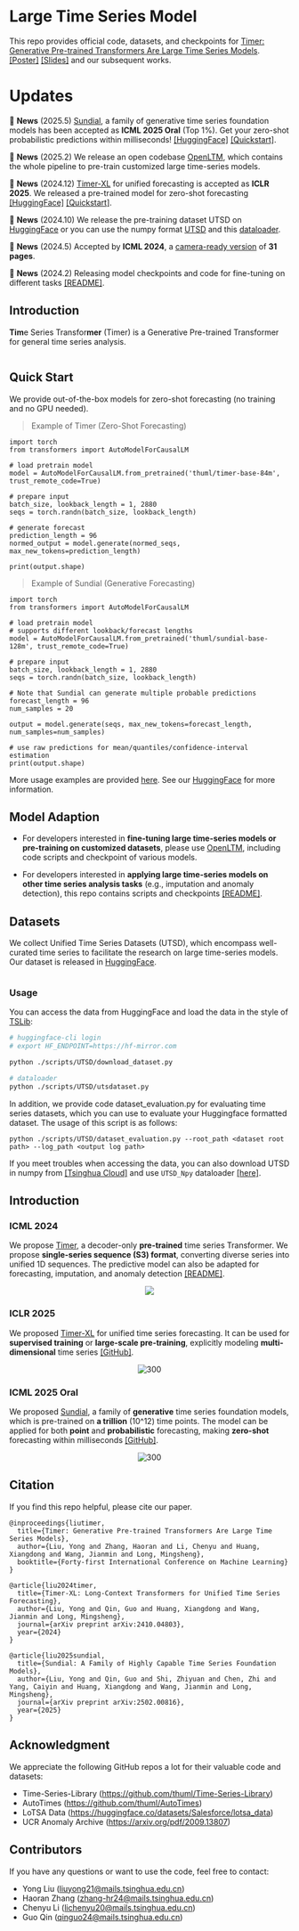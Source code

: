 # Large Time Series Model

This repo provides official code, datasets, and checkpoints for [Timer: Generative Pre-trained Transformers Are Large Time Series Models](https://arxiv.org/abs/2402.02368). [[Poster]](https://cloud.tsinghua.edu.cn/f/91da8a3d06984f209461/) [[Slides]](https://cloud.tsinghua.edu.cn/f/b766629dbc584a4e8563/) and our subsequent works.

# Updates

:triangular_flag_on_post: **News** (2025.5) [Sundial](https://arxiv.org/abs/2502.00816), a family of generative time series foundation models has been accepted as **ICML 2025 Oral** (Top 1%). Get your zero-shot probabilistic predictions within milliseconds! [[HuggingFace]](https://huggingface.co/thuml/sundial-base-128m) [[Quickstart]](./examples/quickstart_zero_shot_generation.ipynb).

:triangular_flag_on_post: **News** (2025.2) We release an open codebase [OpenLTM](https://github.com/thuml/OpenLTM), which contains the whole pipeline to pre-train customized large time-series models.

:triangular_flag_on_post: **News** (2024.12) [Timer-XL](https://arxiv.org/abs/2410.04803) for unified forecasting is accepted as **ICLR 2025**. We released a pre-trained model for zero-shot forecasting [[HuggingFace]](https://huggingface.co/thuml/timer-base-84m) [[Quickstart]](./examples/quickstart_zero_shot.ipynb).

:triangular_flag_on_post: **News** (2024.10) We release the pre-training dataset UTSD on [HuggingFace](https://huggingface.co/datasets/thuml/UTSD) or you can use the numpy format [UTSD](https://cloud.tsinghua.edu.cn/f/93868e3a9fb144fe9719/) and this [dataloader](https://github.com/thuml/OpenLTM/blob/main/data_provider/data_loader.py).

:triangular_flag_on_post: **News** (2024.5) Accepted by **ICML 2024**, a [camera-ready version](https://arxiv.org/abs/2402.02368) of **31 pages**.

:triangular_flag_on_post: **News** (2024.2) Releasing model checkpoints and code for fine-tuning on different tasks [[README]](./scripts/README.md).

## Introduction

**Tim**e Series Transfor**mer** (Timer) is a Generative Pre-trained Transformer for general time series analysis.
<p align="center">
<img src="./figures/abilities.png" alt="" align=center />
</p>


## Quick Start

We provide out-of-the-box models for zero-shot forecasting (no training and no GPU needed).

> Example of Timer (Zero-Shot Forecasting)

```
import torch
from transformers import AutoModelForCausalLM

# load pretrain model
model = AutoModelForCausalLM.from_pretrained('thuml/timer-base-84m', trust_remote_code=True)

# prepare input
batch_size, lookback_length = 1, 2880
seqs = torch.randn(batch_size, lookback_length)

# generate forecast
prediction_length = 96
normed_output = model.generate(normed_seqs, max_new_tokens=prediction_length)

print(output.shape)
```

> Example of Sundial (Generative Forecasting)

```
import torch
from transformers import AutoModelForCausalLM

# load pretrain model
# supports different lookback/forecast lengths
model = AutoModelForCausalLM.from_pretrained('thuml/sundial-base-128m', trust_remote_code=True) 

# prepare input
batch_size, lookback_length = 1, 2880 
seqs = torch.randn(batch_size, lookback_length)

# Note that Sundial can generate multiple probable predictions
forecast_length = 96 
num_samples = 20

output = model.generate(seqs, max_new_tokens=forecast_length, num_samples=num_samples)

# use raw predictions for mean/quantiles/confidence-interval estimation
print(output.shape)
```

More usage examples are provided [here](./examples/). See our [HuggingFace](https://huggingface.co/collections/thuml/time-series-foundation-models-67c80ace73299239b651d954) for more information.

## Model Adaption

* For developers interested in **fine-tuning large time-series models or pre-training on customized datasets**, please use [OpenLTM](https://github.com/thuml/OpenLTM), including code scripts and checkpoint of various models.

* For developers interested in **applying large time-series models on other time series analysis tasks** (e.g., imputation and anomaly detection), this repo contains scripts and checkpoints [[README]](./scripts/README.md).

## Datasets

We collect Unified Time Series Datasets (UTSD), which encompass well-curated time series to facilitate the research on large time-series models. Our dataset is released in [HuggingFace](https://huggingface.co/datasets/thuml/UTSD).

<p align="center">
<img src="./figures/utsd.png" alt="" align=center />
</p>

###  Usage

You can access the data from HuggingFace and load the data in the style of [TSLib](https://github.com/thuml/Time-Series-Library):

```bash
# huggingface-cli login
# export HF_ENDPOINT=https://hf-mirror.com 

python ./scripts/UTSD/download_dataset.py

# dataloader
python ./scripts/UTSD/utsdataset.py
```

In addition, we provide code dataset_evaluation.py for evaluating time series datasets, which you can use to evaluate your Huggingface formatted dataset. The usage of this script is as follows:

```
python ./scripts/UTSD/dataset_evaluation.py --root_path <dataset root path> --log_path <output log path>
```

If you meet troubles when accessing the data, you can also download UTSD in numpy from [[Tsinghua Cloud]](https://cloud.tsinghua.edu.cn/f/93868e3a9fb144fe9719/) and use ```UTSD_Npy``` dataloader [[here]](https://github.com/thuml/OpenLTM/blob/main/data_provider/data_loader.py).


## Introduction

### ICML 2024
We propose [Timer](https://arxiv.org/abs/2402.02368), a decoder-only  **pre-trained** time series Transformer. We propose **single-series sequence (S3) format**, converting diverse series into unified 1D sequences. The predictive model can also be adapted for forecasting, imputation, and anomaly detection [[README]](./scripts/README.md).  

<p align="center">
<img src="./figures/timer.png" align=center />
</p>

### ICLR 2025
 We proposed [Timer-XL](https://arxiv.org/abs/2410.04803) for unified time series forecasting.  It can be used for **supervised training** or **large-scale pre-training**, explicitly modeling **multi-dimensional** time series [[GitHub]](https://github.com/thuml/Timer-XL).  

<p align="center">
<img src="./figures/timer-xl.png" alt="300" align=center />
</p>

### ICML 2025 Oral
We proposed [Sundial](https://arxiv.org/abs/2502.00816), a family of **generative** time series foundation models, which is pre-trained on **a trillion** (10^12) time points. The model can be applied for both **point** and **probabilistic** forecasting, making **zero-shot** forecasting within milliseconds [[GitHub]](https://github.com/thuml/Sundial).

<p align="center">
<img src="./figures/sundial.png" alt="300" align=center />
</p>

## Citation

If you find this repo helpful, please cite our paper. 

```
@inproceedings{liutimer,
  title={Timer: Generative Pre-trained Transformers Are Large Time Series Models},
  author={Liu, Yong and Zhang, Haoran and Li, Chenyu and Huang, Xiangdong and Wang, Jianmin and Long, Mingsheng},
  booktitle={Forty-first International Conference on Machine Learning}
}

@article{liu2024timer,
  title={Timer-XL: Long-Context Transformers for Unified Time Series Forecasting},
  author={Liu, Yong and Qin, Guo and Huang, Xiangdong and Wang, Jianmin and Long, Mingsheng},
  journal={arXiv preprint arXiv:2410.04803},
  year={2024}
}

@article{liu2025sundial,
  title={Sundial: A Family of Highly Capable Time Series Foundation Models},
  author={Liu, Yong and Qin, Guo and Shi, Zhiyuan and Chen, Zhi and Yang, Caiyin and Huang, Xiangdong and Wang, Jianmin and Long, Mingsheng},
  journal={arXiv preprint arXiv:2502.00816},
  year={2025}
}
```

## Acknowledgment
We appreciate the following GitHub repos a lot for their valuable code and datasets:

* Time-Series-Library (https://github.com/thuml/Time-Series-Library)
* AutoTimes (https://github.com/thuml/AutoTimes)
* LoTSA Data (https://huggingface.co/datasets/Salesforce/lotsa_data)
* UCR Anomaly Archive (https://arxiv.org/pdf/2009.13807)


## Contributors

If you have any questions or want to use the code, feel free to contact:
* Yong Liu (liuyong21@mails.tsinghua.edu.cn)
* Haoran Zhang (zhang-hr24@mails.tsinghua.edu.cn)
* Chenyu Li (lichenyu20@mails.tsinghua.edu.cn)
* Guo Qin (qinguo24@mails.tsinghua.edu.cn)
